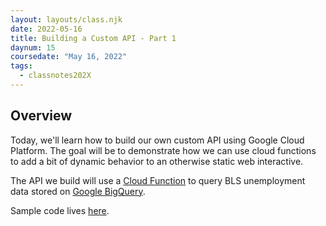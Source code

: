 ```yaml
---
layout: layouts/class.njk
date: 2022-05-16
title: Building a Custom API - Part 1
daynum: 15
coursedate: "May 16, 2022"
tags:
  - classnotes202X
---
```


## Overview

Today, we'll learn how to build our own custom API using Google Cloud Platform. The goal will be to demonstrate how we can use cloud functions to add a bit of dynamic behavior to an otherwise static web interactive.

The API we build will use a [Cloud Function](https://cloud.google.com/functions/) to query BLS unemployment data stored on [Google BigQuery](https://cloud.google.com/bigquery/).

Sample code lives [here](https://github.com/zstumgoren/bls-api/tree/main/open).
